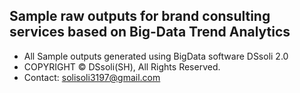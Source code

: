 ## Sample raw outputs for brand consulting services based on Big-Data Trend Analytics
- All Sample outputs generated using BigData software DSsoli 2.0
- COPYRIGHT © DSsoli(SH), All Rights Reserved.
- Contact: solisoli3197@gmail.com